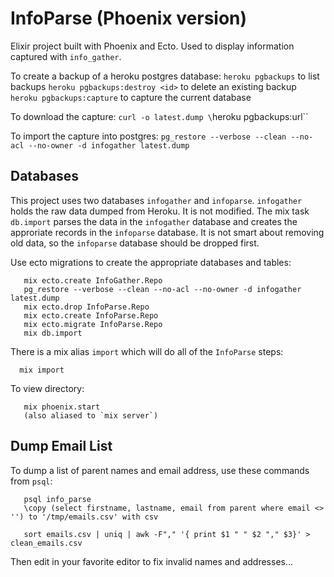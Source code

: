 # InfoParse (Phoenix version)

Elixir project built with Phoenix and Ecto. Used to display information captured with `info_gather`.

To create a backup of a heroku postgres database:
`heroku pgbackups` to list backups
`heroku pgbackups:destroy <id>` to delete an existing backup
`heroku pgbackups:capture` to capture the current database

To download the capture:
`curl -o latest.dump \`heroku pgbackups:url\``

To import the capture into postgres:
`pg_restore --verbose --clean --no-acl --no-owner -d infogather latest.dump`

## Databases
This project uses two databases `infogather` and `infoparse`. `infogather` holds the raw data dumped from Heroku. It
is not modified. The mix task `db.import` parses the data in the `infogather` database and creates the approriate
records in the `infoparse` database. It is not smart about removing old data, so the `infoparse` database should be
dropped first.

Use ecto migrations to create the appropriate databases and tables:
```
   mix ecto.create InfoGather.Repo
   pg_restore --verbose --clean --no-acl --no-owner -d infogather latest.dump
   mix ecto.drop InfoParse.Repo
   mix ecto.create InfoParse.Repo
   mix ecto.migrate InfoParse.Repo
   mix db.import
```

There is a mix alias `import` which will do all of the `InfoParse` steps:
```
  mix import
```

To view directory:
```
   mix phoenix.start
   (also aliased to `mix server`)
```

## Dump Email List

To dump a list of parent names and email address, use these commands from `psql`:
```
   psql info_parse
   \copy (select firstname, lastname, email from parent where email <> '') to '/tmp/emails.csv' with csv

   sort emails.csv | uniq | awk -F"," '{ print $1 " " $2 "," $3}' > clean_emails.csv
```
Then edit in your favorite editor to fix invalid names and addresses...

